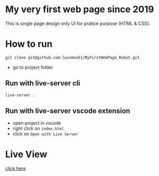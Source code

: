 # My very first web page since 2019
This is single page design only UI for pratice purpose (HTML & CSS).

# How to run
```bash
git clone git@github.com:lwinmoe51/MyFirstWebPage_Robot.git
```
- go to project folder

## Run with live-server cli
```bash
live-server .
```

## Run with live-server vscode extension
- open project in vscode
- right click on `index.html`
- click on `Open with Live Server`

# Live View

[click here](https://myfirstwebpagerobot.vercel.app/)